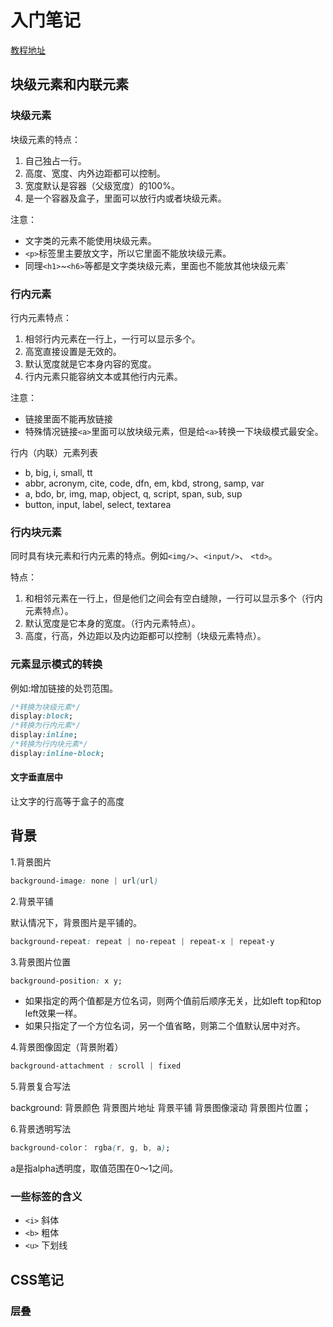 # 入门笔记

[教程地址](https://developer.mozilla.org/zh-CN/docs/Learn/Getting_started_with_the_web)

## 块级元素和内联元素

### 块级元素

块级元素的特点：

1. 自己独占一行。
2. 高度、宽度、内外边距都可以控制。
3. 宽度默认是容器（父级宽度）的100%。
4. 是一个容器及盒子，里面可以放行内或者块级元素。

注意：

- 文字类的元素不能使用块级元素。
- `<p>`标签里主要放文字，所以它里面不能放块级元素。
- 同理`<h1>`~`<h6>`等都是文字类块级元素，里面也不能放其他块级元素`

### 行内元素

行内元素特点：

1. 相邻行内元素在一行上，一行可以显示多个。
2. 高宽直接设置是无效的。
3. 默认宽度就是它本身内容的宽度。
4. 行内元素只能容纳文本或其他行内元素。

注意：

- 链接里面不能再放链接
- 特殊情况链接`<a>`里面可以放块级元素，但是给`<a>`转换一下块级模式最安全。

行内（内联）元素列表

- b, big, i, small, tt
- abbr, acronym, cite, code, dfn, em, kbd, strong, samp, var
- a, bdo, br, img, map, object, q, script, span, sub, sup
- button, input, label, select, textarea

### 行内块元素

同时具有块元素和行内元素的特点。例如`<img/>`、`<input/>`、 `<td>`。

特点：

1. 和相邻元素在一行上，但是他们之间会有空白缝隙，一行可以显示多个（行内元素特点）。
2. 默认宽度是它本身的宽度。（行内元素特点）。
3. 高度，行高，外边距以及内边距都可以控制（块级元素特点）。

### 元素显示模式的转换

例如:增加链接的处罚范围。

```css
/*转换为块级元素*/
display:block;
/*转换为行内元素*/
display:inline;
/*转换为行内块元素*/
display:inline-block;
```

#### 文字垂直居中

让文字的行高等于盒子的高度

## 背景

1.背景图片

```css
background-image: none | url(url)
```

2.背景平铺

默认情况下，背景图片是平铺的。

```css
background-repeat: repeat | no-repeat | repeat-x | repeat-y
```

3.背景图片位置

```css
background-position: x y;
```

- 如果指定的两个值都是方位名词，则两个值前后顺序无关，比如left top和top left效果一样。
- 如果只指定了一个方位名词，另一个值省略，则第二个值默认居中对齐。

4.背景图像固定（背景附着）

```css
background-attachment : scroll | fixed
```

5.背景复合写法

background: 背景颜色 背景图片地址 背景平铺 背景图像滚动 背景图片位置；

6.背景透明写法

```css
background-color： rgba(r, g, b, a);
```

a是指alpha透明度，取值范围在0～1之间。

### 一些标签的含义

- `<i>` 斜体
- `<b>` 粗体
- `<u>` 下划线

## CSS笔记

### 层叠
